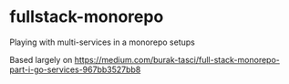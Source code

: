 # fullstack-monorepo
Playing with multi-services in a monorepo setups

Based largely on https://medium.com/burak-tasci/full-stack-monorepo-part-i-go-services-967bb3527bb8

